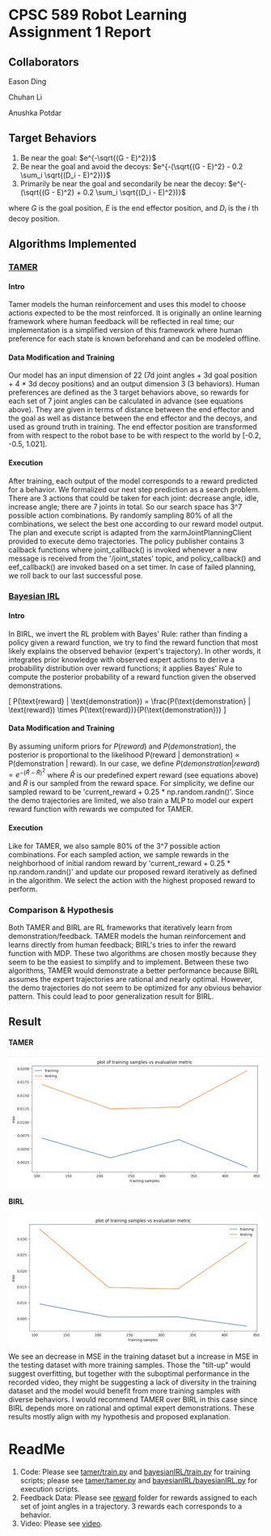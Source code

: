 # CPSC 589 Robot Learning Assignment 1 Report


## Collaborators
Eason Ding

Chuhan Li

Anushka Potdar

## Target Behaviors

1. Be near the goal: $e^{-\sqrt{(G - E)^2}}$
2. Be near the goal and avoid the decoys: $e^{-(\sqrt{(G - E)^2} - 0.2 \sum_i \sqrt{(D_i - E)^2})}$
3. Primarily be near the goal and secondarily be near the decoy: $e^{-(\sqrt{(G - E)^2} + 0.2 \sum_i \sqrt{(D_i - E)^2})}$

where $G$ is the goal position, $E$ is the end effector position, and $D_i$ is the $i$ th decoy position.



## Algorithms Implemented

### [TAMER](https://www.researchgate.net/publication/220916820_Interactively_shaping_agents_via_human_reinforcement_the_TAMER_framework)
#### Intro
Tamer models the human reinforcement and uses this model to choose actions expected to be the most reinforced. 
It is originally an online learning framework where human feedback will be reflected in real time; 
our implementation is a simplified version of this framework where human preference for each state is known beforehand and can be modeled offline.

#### Data Modification and Training
Our model has an input dimension of 22 (7d joint angles + 3d goal position + 4 * 3d decoy positions) and an output dimension 3 (3 behaviors).
Human preferences are defined as the 3 target behaviors above, so rewards for each set of 7 joint angles can be calculated in advance (see equations above).
They are given in terms of distance between the end effector and the goal as well as distance between the end effector and the decoys, 
and used as ground truth in training. The end effector position are transformed from with respect to the robot base to be with respect to the world by [-0.2, -0.5, 1.021].

#### Execution
After training, each output of the model corresponds to a reward predicted for a behavior. We formalized our next step prediction as a search problem.
There are 3 actions that could be taken for each joint: decrease angle, idle, increase angle; there are 7 joints in total.
So our search space has 3^7 possible action combinations. By randomly sampling 80% of all the combinations, 
we select the best one according to our reward model output. The plan and execute script is adapted from the xarmJointPlanningClient provided to execute demo trajectories.
The policy publisher contains 3 callback functions where joint_callback() is invoked whenever a new message is received from the '/joint_states' topic, 
and policy_callback() and eef_callback() are invoked based on a set timer. In case of failed planning, we roll back to our last successful pose.


### [Bayesian IRL](https://www.researchgate.net/publication/220815343_Bayesian_Inverse_Reinforcement_Learning)

#### Intro
In BIRL, we invert the RL problem with Bayes' Rule: rather than finding a policy given a reward function, we try to find the reward function that most likely explains the observed behavior (expert's trajectory).
In other words, it integrates prior knowledge with observed expert actions to derive a probability distribution over reward functions; 
it applies Bayes' Rule to compute the posterior probability of a reward function given the observed demonstrations.

\[ P(\text{reward} | \text{demonstration}) = \frac{P(\text{demonstration} | \text{reward}) \times P(\text{reward})}{P(\text{demonstration})} \]

#### Data Modification and Training

By assuming uniform priors for $P(reward)$ and $P(demonstration)$, the posterior is proportional to the likelihood P(reward | demonstration) ∝ P(demonstration | reward).
In our case, we define $P(demonstration | reward) = e^{-(\hat{R} - \tilde{R})^2}$ where $\hat{R}$ is our predefined expert reward (see equations above) 
and $\tilde{R}$ is our sampled from the reward space. For simplicity, we define our sampled reward to be 'current_reward + 0.25 * np.random.randn()'.
Since the demo trajectories are limited, we also train a MLP to model our expert reward function with rewards we computed for TAMER.

#### Execution

Like for TAMER, we also sample 80% of the 3^7 possible action combinations. For each sampled action, 
we sample rewards in the neighborhood of initial random reward by 'current_reward + 0.25 * np.random.randn()' 
and update our proposed reward iteratively as defined in the algorithm. 
We select the action with the highest proposed reward to perform. 


### Comparison & Hypothesis

Both TAMER and BIRL are RL frameworks that iteratively learn from demonstration/feedback. 
TAMER models the human reinforcement and learns directly from human feedback; BIRL's tries to infer the reward function with MDP. 
These two algorithms are chosen mostly because they seem to be the easiest to simplify and to implement. 
Between these two algorithms, TAMER would demonstrate a better performance because BIRL assumes the expert trajectories are rational and nearly optimal. However, 
the demo trajectories do not seem to be optimized for any obvious behavior pattern. This could lead to poor generalization result for BIRL.


## Result

#### TAMER

![model evaluation](TAMER_graph.png)

#### BIRL

![model evaluation](BIRL_graph.png)

We see an decrease in MSE in the training dataset but a increase in MSE in the testing dataset with more training samples.
Those the "tilt-up" would suggest overfitting, but together with the suboptimal performance in the recorded video, they might be suggesting
a lack of diversity in the training dataset and the model would benefit from more training samples with diverse behaviors.
I would recommend TAMER over BIRL in this case since BIRL depends more on rational and optimal expert demonstrations.
These results mostly align with my hypothesis and proposed explanation.

# ReadMe

1. Code: Please see [tamer/train.py](tamer/train.py) and [bayesianIRL/train.py](bayesianIRL/train.py) for training scripts; please see [tamer/tamer.py](tamer/tamer.py) and [bayesianIRL/bayesianIRL.py](bayesianIRL/bayesianIRL.py) for execution scripts.
2. Feedback Data: Please see [reward](reward) folder for rewards assigned to each set of joint angles in a trajectory.
3 rewards each corresponds to a behavior.
3. Video: Please see [video](demo_video.webm).
